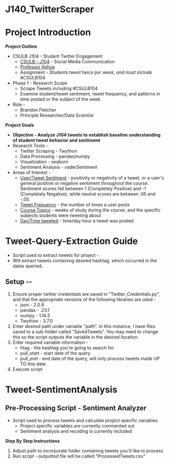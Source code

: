 # J140_TwitterScraper

# Project Introduction

**Project Outline**
* CSULB J104 - Student Twitter Engagement
    * <u>CSULB - J104</u> - Social Media Communication
    * <u>Professor Kehoe</u>
    * Assignment - <i>Students tweet twice per week, and must include #CSULB104</i>
* Phase 1 - Research Scope
    * Scrape Tweets including #CSULB104
    * Examine student/tweet sentiment, tweet frequency, and patterns in time posted or the subject of the week
* Role - 
   * Brandon Fletcher
   * Principle Researcher/Data Scientist

**Project Goals**
* <b>Objective - Analyze J104 tweets to establish baseline understanding of student tweet behavior and sentiment</b>
* Research Tools - 
    * Twitter Scraping - Twython
    * Data Processing - pandas/numpy
    * Visualization - seaborn
    * Sentiment Analysis - vaderSentiment
* Areas of Interest - 
    * <u>User/Tweet Sentiment</u> - positivity or negativity of a tweet, or a user's general positive or negative sentiment throughout the course. Sentiment scores fall between 1 (Completely Positive) and -1 (Completely Negative), while neutral scores are between .05 and -.05.     
    * <u>Tweet Frequency</u> - the number of times a user posts
    * <u>Course Topics</u> - weeks of study during the course, and the specific subjects students were tweeting about
    * <u>Day/Time tweeted</u> - time/day hour a tweet was posted
    

# Tweet-Query-Extraction Guide
* Script used to extract tweets for project - 
* Will extract tweets containing desired hashtag, which occurred in the dates queried.

## Setup --
1. Ensure proper twitter credentials are saved in "Twitter_Credentials.py", and that the appropriate versions of the following libraries are used - 
    - json - 2.0.9
    - pandas - .23.1
    - numpy - 1.14.5
    - Twython - 3.7.0
2. Enter desired path under variable "path". In this instance, I have files saved to a sub-folder called "SavedTweets". You may need to change this so the script outputs the variable in the desired location.
3. Enter required variable information - 
    * htag - the hashtag you're going to search for.
    * pull_start - start date of the query
    * pull_end - end date of the query, will only process tweets made UP TO this date.
4. Execute script


# Tweet-SentimentAnalysis
## Pre-Processing Script - Sentiment Analyzer

* Script used to process tweets and calculate project specific variables.
    * Project specific variables are currently commented out
    * Sentiment analysis and recoding is currently included

**Step By Step Instructions**
1. Adjust path to incorporate folder containing tweets you'd like to process
2. Run script - outputted file will be called "ProcessedTweets.csv"
